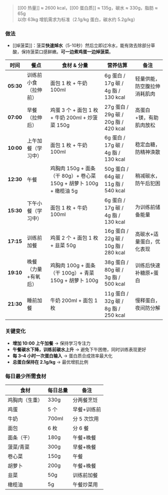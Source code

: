 
>[[00 热量]] ≈ 2600 kcal，[[00 蛋白质]] ≈ 135g，碳水 ≈ 330g，脂肪 ≈ 65g  
>以你 63kg 增肌需求为标准（2.1g/kg 蛋白，碳水约 5.2g/kg）

### 做法
- [[焯菠菜]]：菠菜**快速焯水**（5-10秒）然后立即过冷水，能有效去除部分草酸，保持菠菜口感鲜嫩。**可一边煮鸡蛋一边焯菠菜**。

| 时间        | 餐点         | 食材 & 分量                                            | 营养估算                              | 备注             |
| --------- | ---------- | -------------------------------------------------- | --------------------------------- | -------------- |
| **05:30** | 训练前小食（拉伸前） | 面包 1 枚 + 牛奶 100ml                                  | 6g 蛋白 / 17g 碳 / 4g 脂 / 130 kcal   | 轻量供能，防空腹拉伸消耗肌肉 |
| **07:00** | 早餐（拉伸后）    | 鸡蛋 3 个 + 面包 1 枚 + 牛奶 200ml + 炒菠菜 150g              | 27g 蛋白 / 29g 碳 / 20g 脂 / 420 kcal | 高蛋白+镁，有助肌肉放松   |
| **10:00** | 上午加餐（学习中）  | 面包 1 枚 + 牛奶 100ml                                  | 6g 蛋白 / 17g 碳 / 4g 脂 / 130 kcal   | 稳定血糖，防精神涣散     |
| **12:30** | 午餐         | 鸡胸肉 150g + 面条（干 80g）+ 卷心菜 150g + 胡萝卜 100g + 橄榄油 5g | 50g 蛋白 / 64g 碳 / 11g 脂 / 540 kcal | 稍减碳水，防午后犯困     |
| **15:30** | 下午小餐（学习中）  | 面包 1 枚 + 牛奶 100ml                                  | 6g 蛋白 / 17g 碳 / 4g 脂 / 130 kcal   | 为训练前储备能量       |
| **17:15** | 训练前加餐      | 鸡蛋 2 个 + 面包 1 枚 + 韭菜 50g                           | 16g 蛋白 / 22g 碳 / 10g 脂 / 280 kcal | 高碳水+适量蛋白，优化表现  |
| **19:10** | 晚餐（力量+有氧后） | 鸡胸肉 100g + 面条（干 100g）+ 青菜 150g + 胡萝卜 100g          | 38g 蛋白 / 80g 碳 / 3g 脂 / 500 kcal  | 训练后快速补糖原+蛋白    |
| **21:30** | 睡前加餐       | 牛奶 200ml + 面包 1 枚                                  | 11g 蛋白 / 32g 碳 / 8g 脂 / 250 kcal  | 慢释蛋白，夜间防分解     |

### **关键变化**

- **增加 10:00 上午加餐** → 保持学习专注力
- **午餐碳水下降，训练前碳水上升** → 避免下午困倦，同时训练表现更好
- **每 3–4 小时一次蛋白输入** → 蛋白质合成效率最大化
- **总蛋白保持在 2.1g/kg** → 最优增肌比例

### 每日最少所需食材

|食材|每日总量|备注|
|---|---|---|
|鸡胸肉（生重）|330g|分两餐烹饪|
|鸡蛋|5 个|早餐+训练前|
|牛奶|700ml|分 5 次饮用|
|面包|6 枚|分 6 餐|
|面条（干）|180g|午餐+晚餐|
|菠菜/青菜|300g|早餐+晚餐|
|卷心菜|150g|午餐|
|胡萝卜|200g|午餐+晚餐|
|韭菜|50g|训练前加餐|
|橄榄油|5g|午餐炒菜用|
